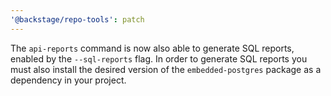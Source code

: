 ```yaml
---
'@backstage/repo-tools': patch
---
```


The `api-reports` command is now also able to generate SQL reports, enabled by the `--sql-reports` flag. In order to generate SQL reports you must also install the desired version of the `embedded-postgres` package as a dependency in your project.
